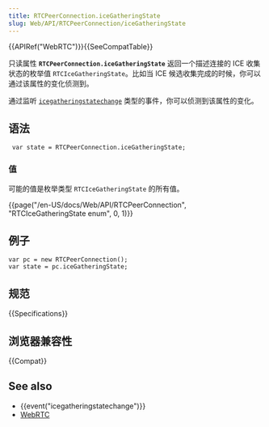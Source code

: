 ```yaml
---
title: RTCPeerConnection.iceGatheringState
slug: Web/API/RTCPeerConnection/iceGatheringState
---
```

{{APIRef("WebRTC")}}{{SeeCompatTable}}

只读属性 **`RTCPeerConnection.iceGatheringState`** 返回一个描述连接的 ICE 收集状态的枚举值 `RTCIceGatheringState`。比如当 ICE 候选收集完成的时候，你可以通过该属性的变化侦测到。

通过监听 [`icegatheringstatechange`](/en-US/docs/Web/API/RTCPeerConnection/icegatheringstatechange_event) 类型的事件，你可以侦测到该属性的变化。

## 语法

```plain
 var state = RTCPeerConnection.iceGatheringState;
```

### 值

可能的值是枚举类型 `RTCIceGatheringState` 的所有值。

{{page("/en-US/docs/Web/API/RTCPeerConnection", "RTCIceGatheringState enum", 0, 1)}}

## 例子

```plain
var pc = new RTCPeerConnection();
var state = pc.iceGatheringState;
```

## 规范

{{Specifications}}

## 浏览器兼容性

{{Compat}}

## See also

- {{event("icegatheringstatechange")}}
- [WebRTC](/en-US/docs/Web/Guide/API/WebRTC)

